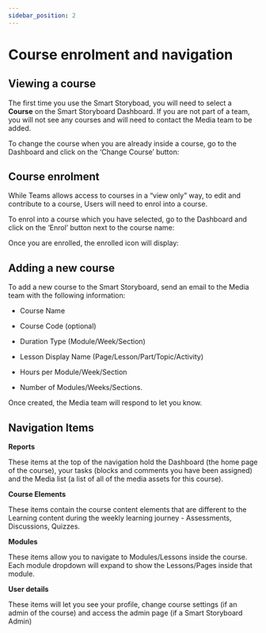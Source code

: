 ```yaml
---
sidebar_position: 2
---
```


# Course enrolment and navigation

## Viewing a course

The first time you use the Smart Storyboad, you will need to select a **Course** on the Smart Storyboard Dashboard. If you are not part of a team, you will not see any courses and will need to contact the Media team to be added.



To change the course when you are already inside a course, go to the Dashboard and click on the ‘Change Course’ button:



## Course enrolment

While Teams allows access to courses in a “view only” way, to edit and contribute to a course, Users will need to enrol into a course.

To enrol into a course which you have selected, go to the Dashboard and click on the ‘Enrol’ button next to the course name:



Once you are enrolled, the enrolled icon will display:



## Adding a new course

To add a new course to the Smart Storyboard, send an email to the Media team with the following information:

-   Course Name

-   Course Code (optional)

-   Duration Type (Module/Week/Section)

-   Lesson Display Name (Page/Lesson/Part/Topic/Activity)

-   Hours per Module/Week/Section

-   Number of Modules/Weeks/Sections.


Once created, the Media team will respond to let you know.

## Navigation Items

**Reports**

These items at the top of the navigation hold the Dashboard (the home page of the course), your tasks (blocks and comments you have been assigned) and the Media list (a list of all of the media assets for this course).



**Course Elements**

These items contain the course content elements that are different to the Learning content during the weekly learning journey - Assessments, Discussions, Quizzes.



**Modules**

These items allow you to navigate to Modules/Lessons inside the course. Each module dropdown will expand to show the Lessons/Pages inside that module.



**User details**

These items will let you see your profile, change course settings (if an admin of the course) and access the admin page (if a Smart Storyboard Admin)

